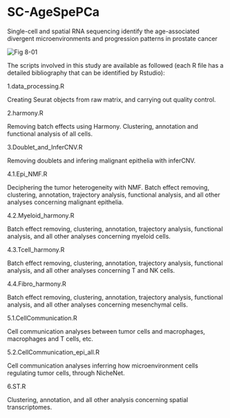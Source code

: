 # SC-AgeSpePCa
Single-cell and spatial RNA sequencing identify the age-associated divergent microenvironments and progression patterns in prostate cancer

![Fig 8-01](https://github.com/user-attachments/assets/41d49f12-a669-4520-94ec-c2cd65263ba9)

The scripts involved in this study are available as followed (each R file has a detailed bibliography that can be identified by Rstudio):

1.data_processing.R

Creating Seurat objects from raw matrix, and carrying out quality control.

2.harmony.R

Removing batch effects using Harmony. Clustering, annotation and functional analysis of all cells.

3.Doublet_and_InferCNV.R

Removing doublets and infering malignant epithelia with inferCNV.

4.1.Epi_NMF.R

Deciphering the tumor heterogeneity with NMF. Batch effect removing, clustering, annotation, trajectory analysis, functional analysis, and all other analyses concerning malignant epithelia.

4.2.Myeloid_harmony.R

Batch effect removing, clustering, annotation, trajectory analysis, functional analysis, and all other analyses concerning myeloid cells.

4.3.Tcell_harmony.R

Batch effect removing, clustering, annotation, trajectory analysis, functional analysis, and all other analyses concerning T and NK cells.

4.4.Fibro_harmony.R

Batch effect removing, clustering, annotation, trajectory analysis, functional analysis, and all other analyses concerning mesenchymal cells.

5.1.CellCommunication.R

Cell communication analyses between tumor cells and macrophages, macrophages and T cells, etc.

5.2.CellCommunication_epi_all.R

Cell communication analyses inferring how microenvironment cells regulating tumor cells, through NicheNet.

6.ST.R

Clustering, annotation, and all other analysis concerning spatial transcriptomes.
